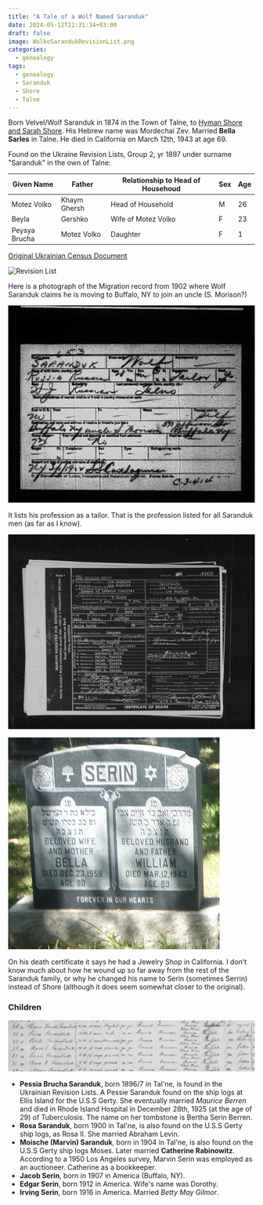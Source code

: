 ```yaml
---
title: "A Tale of a Wolf Named Saranduk"
date: 2024-05-12T22:31:34+03:00
draft: false
image: WolkoSarandukRevisionList.png
categories:
  - genealogy
tags:
  - genealogy
  - Saranduk
  - Shore
  - Talne
---
```


Born Velvel/Wolf Saranduk in 1874 in the Town of Talne, to [Hyman Shore and Sarah Shore](/post/hyman-and-sarah).
His Hebrew name was Mordechai Zev. Married **Bella Sarles** in Talne. He died in California on March 12th, 1943 at age 69.

Found on the Ukraine Revision Lists, Group 2, yr 1897 under surname "Saranduk" in the own of Talne:

| Given Name    | Father       | Relationship to Head of Househoud | Sex | Age |
| ------------- | ------------ | --------------------------------- | --- | --- |
| Motez Volko   | Khaym Ghersh | Head of Household                 | M   | 26  |
| Beyla         | Gershko      | Wife of Motez Volko               | F   | 23  |
| Peysya Brucha | Motez Volko  | Daughter                          | F   | 1   |

[Original Ukrainian Census Document](https://data.jewishgen.org/imagedata/ukraine/Uman_district/384-12-301/104.jpg)

![Revision List](WolkoSarandukRevisionList.png)

Here is a photograph of the Migration record from 1902 where Wolf Saranduk claims he is moving to Buffalo, NY to join an uncle (S. Morison?)

![Migration](wolf.jpg)

It lists his profession as a tailor. That is the profession listed for all Saranduk men (as far as I know).

![Death Certificate](william_serin_death.jpg)

![Tombstone](william-serin.jpeg)

On his death certificate it says he had a Jewelry Shop in California. I don’t know much about how he wound up so far away from the rest of the Saranduk family, or why he changed his name to Serin (sometimes Serrin) instead of Shore (although it does seem somewhat closer to the original).

### Children

![Passenger List Detail](ship_log_detail.png)

- **Pessia Brucha Saranduk**, born 1896/7 in Tal'ne, is found in the Ukrainian Revision Lists. A Pessie Saranduk found on the ship logs at Ellis Island for the U.S.S Gerty. She eventually married _Maurice Berren_ and died in Rhode Island Hospital in December 28th, 1925 (at the age of 29) of Tuberculosis. The name on her tombstone is Bertha Serin Berren.
- **Rosa Saranduk**, born 1900 in Tal'ne, is also found on the U.S.S Gerty ship logs, as Rosa II. She married Abraham Levin.
- **Moische (Marvin) Saranduk**, born in 1904 in Tal'ne, is also found on the U.S.S Gerty ship logs Moses. Later married **Catherine Rabinowitz**. According to a 1950 Los Angeles survey, Marvin Serin was employed as an auctioneer. Catherine as a bookkeeper.
- **Jacob Serin**, born in 1907 in America (Buffalo, NY).
- **Edgar Serin**, born 1912 in America. Wife's name was Dorothy.
- **Irving Serin**, born 1916 in America. Married _Betty May Gilmor_.
